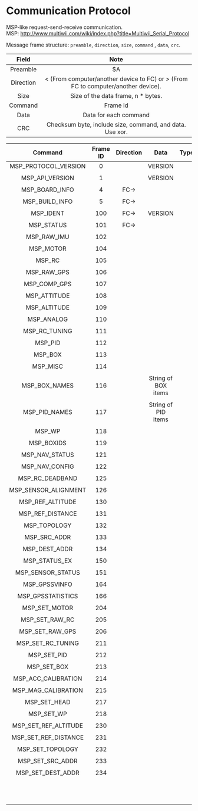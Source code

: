 # Communication Protocol  
MSP-like request-send-receive communication.  
MSP: http://www.multiwii.com/wiki/index.php?title=Multiwii_Serial_Protocol  

Message frame structure:
`preamble`, `direction`, `size`, `command` , `data`, `crc`.

| Field | Note |
|:-----:|:----:|
| Preamble | $A |
| Direction | < (From computer/another device to FC) or > (From FC to computer/another device). |
| Size | Size of the data frame, n * bytes. |
| Command | Frame id |
| Data | Data for each command |
| CRC | Checksum byte, include size, command, and data. Use xor. |

| Command | Frame ID | Direction | Data | Type | Note |
|:-----:|:-----:|:-----:|:-----:|:-----:|:-----:|
| MSP_PROTOCOL_VERSION | 0 | | VERSION |||
|||||||
| MSP_API_VERSION | 1 |  | VERSION |||
|||||||
| MSP_BOARD_INFO | 4 | FC-> | |||
|||||||
| MSP_BUILD_INFO | 5 | FC-> | |||
|||||||
| MSP_IDENT | 100 | FC-> | VERSION |||
|||||||
| MSP_STATUS | 101 | FC-> |  |  ||
|||||||
| MSP_RAW_IMU | 102 |||||
|||||||
| MSP_MOTOR | 104 |||||
|||||||
| MSP_RC | 105 |||||
|||||||
| MSP_RAW_GPS | 106 |||||
|||||||
| MSP_COMP_GPS | 107 |||||
|||||||
| MSP_ATTITUDE | 108 |||||
|||||||
| MSP_ALTITUDE | 109 |||||
|||||||
| MSP_ANALOG | 110 |||||
|||||||
| MSP_RC_TUNING | 111 |||||
|||||||
| MSP_PID | 112 |||||
|||||||
| MSP_BOX | 113 |||||
|||||||
| MSP_MISC | 114 |||||
|||||||
| MSP_BOX_NAMES | 116 || String of BOX items |||
|||||||
| MSP_PID_NAMES | 117 || String of PID items |||
|||||||
| MSP_WP | 118 |||||
|||||||
| MSP_BOXIDS | 119 |||||
|||||||
| MSP_NAV_STATUS | 121 |||||
|||||||
| MSP_NAV_CONFIG | 122 |||||
|||||||
| MSP_RC_DEADBAND | 125 |||||
|||||||
| MSP_SENSOR_ALIGNMENT | 126 |||||
|||||||
| MSP_REF_ALTITUDE | 130 |||||
|||||||
| MSP_REF_DISTANCE | 131 |||||
|||||||
| MSP_TOPOLOGY | 132 |||||
|||||||
| MSP_SRC_ADDR | 133 |||||
|||||||
| MSP_DEST_ADDR | 134 |||||
|||||||
| MSP_STATUS_EX | 150 |||| |
|||||||
| MSP_SENSOR_STATUS | 151 |||| * |
|||||||
| MSP_GPSSVINFO | 164 |||| * |
|||||||
| MSP_GPSSTATISTICS | 166 |||| * |
|||||||
| MSP_SET_MOTOR | 204 |||| * |
|||||||
| MSP_SET_RAW_RC | 205 |||| * |
|||||||
| MSP_SET_RAW_GPS | 206 |||| * |
|||||||
| MSP_SET_RC_TUNING | 211 |||| * |
|||||||
| MSP_SET_PID | 212|||| * |
|||||||
| MSP_SET_BOX | 213 |||| * |
|||||||
| MSP_ACC_CALIBRATION | 214 |||| * |
|||||||
| MSP_MAG_CALIBRATION | 215 |||| * |
|||||||
| MSP_SET_HEAD | 217 |||| * |
|||||||
| MSP_SET_WP | 218 |||| * |
|||||||
| MSP_SET_REF_ALTITUDE | 230 |||||
|||||||
| MSP_SET_REF_DISTANCE | 231 |||||
|||||||
| MSP_SET_TOPOLOGY | 232 |||||
|||||||
| MSP_SET_SRC_ADDR | 233 |||||
|||||||
| MSP_SET_DEST_ADDR | 234 |||||
|||||||
|||||| END OF TABLE |
